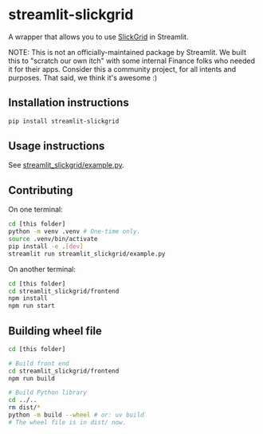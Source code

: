 # streamlit-slickgrid

A wrapper that allows you to use [SlickGrid](https://github.com/ghiscoding/slickgrid-universal) in Streamlit.

NOTE: This is not an officially-maintained package by Streamlit. We built this to "scratch our own itch" with some internal Finance folks who needed it for their apps. Consider this a community project, for all intents and purposes. That said, we think it's awesome :)

## Installation instructions

```sh
pip install streamlit-slickgrid
```

## Usage instructions

See [streamlit_slickgrid/example.py](https://github.com/sfc-gh-tteixeira/streamlit-slickgrid/blob/main/streamlit_slickgrid/example.py).

## Contributing

On one terminal:

```sh
cd [this folder]
python -m venv .venv # One-time only.
source .venv/bin/activate
pip install -e .[dev]
streamlit run streamlit_slickgrid/example.py
```

On another terminal:

```sh
cd [this folder]
cd streamlit_slickgrid/frontend
npm install
npm run start
```

## Building wheel file

```sh
cd [this folder]

# Build front end
cd streamlit_slickgrid/frontend
npm run build

# Build Python library
cd ../..
rm dist/*
python -m build --wheel # or: uv build
# The wheel file is in dist/ now.
```
